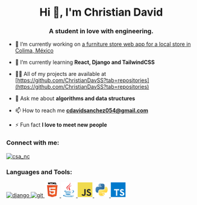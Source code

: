 <h1 align="center">Hi 👋, I'm Christian David</h1>
<h3 align="center">A student in love with engineering.</h3>

- 🔭 I’m currently working on [a furniture store web app for a local store in Colima, México](https://github.com/ChristianDavSS/furniturestore_webapp.git)

- 🌱 I’m currently learning **React, Django and TailwindCSS**

- 👨‍💻 All of my projects are available at [https://github.com/ChristianDavSS?tab=repositories](https://github.com/ChristianDavSS?tab=repositories)

- 💬 Ask me about **algorithms and data structures**

- 📫 How to reach me **cdavidsanchez054@gmail.com**

- ⚡ Fun fact **I love to meet new people**

<h3 align="left">Connect with me:</h3>
<p align="left">
<a href="https://instagram.com/csa_nc" target="blank"><img align="center" src="https://raw.githubusercontent.com/rahuldkjain/github-profile-readme-generator/master/src/images/icons/Social/instagram.svg" alt="csa_nc" height="30" width="40" /></a>
</p>

<h3 align="left">Languages and Tools:</h3>
<p align="left"> <a href="https://www.djangoproject.com/" target="_blank" rel="noreferrer"> <img src="https://cdn.worldvectorlogo.com/logos/django.svg" alt="django" width="40" height="40"/> </a> <a href="https://git-scm.com/" target="_blank" rel="noreferrer"> <img src="https://www.vectorlogo.zone/logos/git-scm/git-scm-icon.svg" alt="git" width="40" height="40"/> </a> <a href="https://www.w3.org/html/" target="_blank" rel="noreferrer"> <img src="https://raw.githubusercontent.com/devicons/devicon/master/icons/html5/html5-original-wordmark.svg" alt="html5" width="40" height="40"/> </a> <a href="https://www.java.com" target="_blank" rel="noreferrer"> <img src="https://raw.githubusercontent.com/devicons/devicon/master/icons/java/java-original.svg" alt="java" width="40" height="40"/> </a> <a href="https://developer.mozilla.org/en-US/docs/Web/JavaScript" target="_blank" rel="noreferrer"> <img src="https://raw.githubusercontent.com/devicons/devicon/master/icons/javascript/javascript-original.svg" alt="javascript" width="40" height="40"/> </a> <a href="https://www.python.org" target="_blank" rel="noreferrer"> <img src="https://raw.githubusercontent.com/devicons/devicon/master/icons/python/python-original.svg" alt="python" width="40" height="40"/> </a> <a href="https://www.typescriptlang.org/" target="_blank" rel="noreferrer"> <img src="https://raw.githubusercontent.com/devicons/devicon/master/icons/typescript/typescript-original.svg" alt="typescript" width="40" height="40"/> </a> </p>

